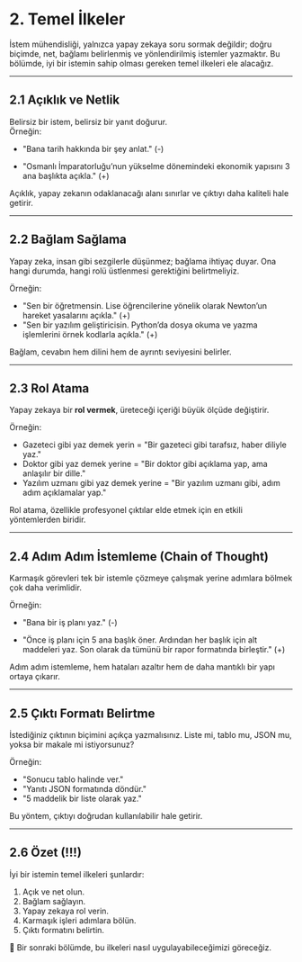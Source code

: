 # 2. Temel İlkeler

İstem mühendisliği, yalnızca yapay zekaya soru sormak değildir; doğru biçimde, net, bağlamı belirlenmiş ve yönlendirilmiş istemler yazmaktır. Bu bölümde, iyi bir istemin sahip olması gereken temel ilkeleri ele alacağız.

---

## 2.1 Açıklık ve Netlik

Belirsiz bir istem, belirsiz bir yanıt doğurur.  
Örneğin:  

- "Bana tarih hakkında bir şey anlat."  (-)
+ "Osmanlı İmparatorluğu’nun yükselme dönemindeki ekonomik yapısını 3 ana başlıkta açıkla."  (+)

Açıklık, yapay zekanın odaklanacağı alanı sınırlar ve çıktıyı daha kaliteli hale getirir.  

---

## 2.2 Bağlam Sağlama

Yapay zeka, insan gibi sezgilerle düşünmez; bağlama ihtiyaç duyar. Ona hangi durumda, hangi rolü üstlenmesi gerektiğini belirtmeliyiz.  

Örneğin:  
- "Sen bir öğretmensin. Lise öğrencilerine yönelik olarak Newton’un hareket yasalarını açıkla."  (+)
- "Sen bir yazılım geliştiricisin. Python’da dosya okuma ve yazma işlemlerini örnek kodlarla açıkla." (+) 

Bağlam, cevabın hem dilini hem de ayrıntı seviyesini belirler.  

---

## 2.3 Rol Atama

Yapay zekaya bir **rol vermek**, üreteceği içeriği büyük ölçüde değiştirir.  

Örneğin:  
- Gazeteci gibi yaz demek yerin = "Bir gazeteci gibi tarafsız, haber diliyle yaz."  
- Doktor gibi yaz demek yerine = "Bir doktor gibi açıklama yap, ama anlaşılır bir dille."  
- Yazılım uzmanı gibi yaz demek yerine = "Bir yazılım uzmanı gibi, adım adım açıklamalar yap."  

Rol atama, özellikle profesyonel çıktılar elde etmek için en etkili yöntemlerden biridir.  

---

## 2.4 Adım Adım İstemleme (Chain of Thought)

Karmaşık görevleri tek bir istemle çözmeye çalışmak yerine adımlara bölmek çok daha verimlidir.  

Örneğin:  
- "Bana bir iş planı yaz."  (-)
+ "Önce iş planı için 5 ana başlık öner. Ardından her başlık için alt maddeleri yaz. Son olarak da tümünü bir rapor formatında birleştir."  (+)

Adım adım istemleme, hem hataları azaltır hem de daha mantıklı bir yapı ortaya çıkarır.  

---

## 2.5 Çıktı Formatı Belirtme

İstediğiniz çıktının biçimini açıkça yazmalısınız. Liste mi, tablo mu, JSON mu, yoksa bir makale mi istiyorsunuz?  

Örneğin:  
- "Sonucu tablo halinde ver."  
- "Yanıtı JSON formatında döndür."  
- "5 maddelik bir liste olarak yaz."  

Bu yöntem, çıktıyı doğrudan kullanılabilir hale getirir.  

---

## 2.6 Özet (!!!)

İyi bir istemin temel ilkeleri şunlardır:  
1. Açık ve net olun.  
2. Bağlam sağlayın.  
3. Yapay zekaya rol verin.  
4. Karmaşık işleri adımlara bölün.  
5. Çıktı formatını belirtin.  

📌 Bir sonraki bölümde, bu ilkeleri  nasıl uygulayabileceğimizi göreceğiz.
